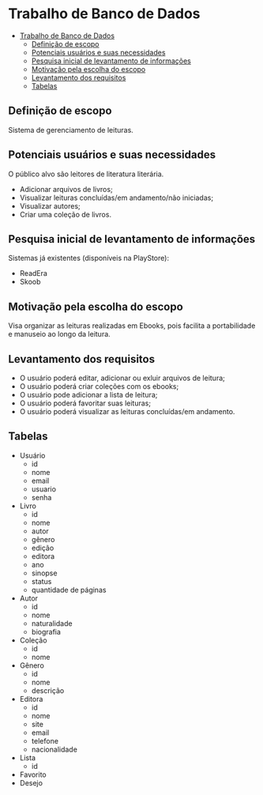 # Trabalho de Banco de Dados

- [Trabalho de Banco de Dados](#trabalho-de-banco-de-dados)
  - [Definição de escopo](#definição-de-escopo)
  - [Potenciais usuários e suas necessidades](#potenciais-usuários-e-suas-necessidades)
  - [Pesquisa inicial de levantamento de informações](#pesquisa-inicial-de-levantamento-de-informações)
  - [Motivação pela escolha do escopo](#motivação-pela-escolha-do-escopo)
  - [Levantamento dos requisitos](#levantamento-dos-requisitos)
  - [Tabelas](#tabelas)

## Definição de escopo

Sistema de gerenciamento de leituras.

## Potenciais usuários e suas necessidades

O público alvo são leitores de literatura literária.

- Adicionar arquivos de livros;
- Visualizar leituras concluídas/em andamento/não iniciadas;
- Visualizar autores;
- Criar uma coleção de livros.
  
## Pesquisa inicial de levantamento de informações

Sistemas já existentes (disponíveis na PlayStore):

- ReadEra
- Skoob

## Motivação pela escolha do escopo

Visa organizar as leituras realizadas em Ebooks, pois facilita a portabilidade e manuseio ao longo da leitura. 

## Levantamento dos requisitos

- O usuário poderá editar, adicionar ou exluir arquivos de leitura;
- O usuário poderá criar coleções com os ebooks;
- O usuário pode adicionar a lista de leitura;
- O usuário poderá favoritar suas leituras;
- O usuário poderá visualizar as leituras concluídas/em andamento.

## Tabelas

- Usuário
  - id
  - nome
  - email
  - usuario
  - senha
- Livro
  - id
  - nome
  - autor
  - gênero
  - edição
  - editora
  - ano
  - sinopse
  - status
  - quantidade de páginas
- Autor
  - id
  - nome
  - naturalidade
  - biografia
- Coleção
  - id
  - nome
- Gênero
  - id
  - nome
  - descrição
- Editora
  - id
  - nome
  - site
  - email
  - telefone
  - nacionalidade
- Lista
  - id
- Favorito
- Desejo
